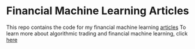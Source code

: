 # Financial Machine Learning Articles
This repo contains the code for my financial machine learning [articles](https://medium.com/@yaoleixu1996)
To learn more about algorithmic trading and financial machine learning, click [here](https://www.yaoleixu.com/quant-finance)
